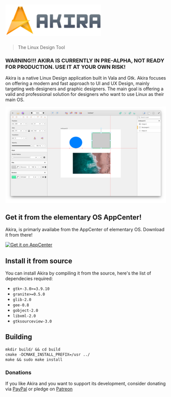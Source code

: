 # ![Akira](akira-logo-transparent.png)
> The Linux Design Tool

### WARNING!!! AKIRA IS CURRENTLY IN PRE-ALPHA, NOT READY FOR PRODUCTION. USE IT AT YOUR OWN RISK!

Akira is a native Linux Design application built in Vala and Gtk. Akira focuses on offering a modern and fast approach to UI and UX Design, mainly targeting web designers and graphic designers.
The main goal is offering a valid and professional solution for designers who want to use Linux as their main OS.

![](akira-screenshot.png)

## Get it from the elementary OS AppCenter!
Akira, is primarly availabe from the AppCenter of elementary OS. Download it from there!

[![Get it on AppCenter](https://appcenter.elementary.io/badge.svg)](https://appcenter.elementary.io/com.github.akira.sequeler)

## Install it from source
You can install Akira by compiling it from the source, here's the list of dependecies required:
 - `gtk+-3.0>=3.9.10`
 - `granite>=0.5.0`
 - `glib-2.0`
 - `gee-0.8`
 - `gobject-2.0`
 - `libxml-2.0`
 - `gtksourceview-3.0`

## Building
```
mkdir build/ && cd build
cmake -DCMAKE_INSTALL_PREFIX=/usr ../
make && sudo make install
```

### Donations
If you like Akira and you want to support its development, consider donating via [PayPal](https://www.paypal.me/alecaddd) or pledge on [Patreon](https://www.patreon.com/alecaddd)
